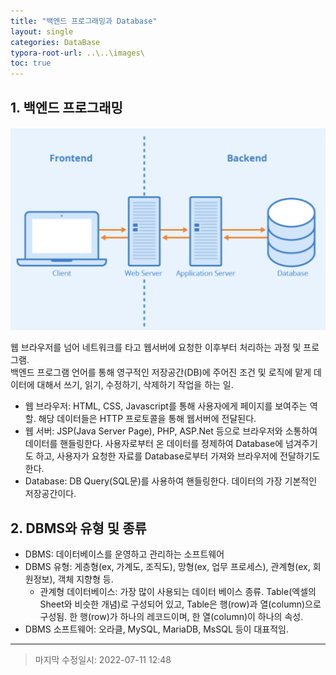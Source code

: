 ```yaml
---
title: "백엔드 프로그래밍과 Database"
layout: single
categories: DataBase
typora-root-url: ..\..\images\
toc: true
---
```


## 1. 백엔드 프로그래밍

<img src="..\..\images\backend.png" alt="backend" style="zoom: 50%;" />

웹 브라우저를 넘어 네트워크를 타고 웹서버에 요청한 이후부터 처리하는 과정 및 프로그램. <br>백엔드 프로그램 언어를 통해 영구적인 저장공간(DB)에 주어진 조건 및 로직에 맡게 데이터에 대해서 쓰기, 읽기, 수정하기, 삭제하기 작업을 하는 일.

- 웹 브라우저: HTML, CSS, Javascript를 통해 사용자에게 페이지를 보여주는 역할. 해당 데이터들은 HTTP 프로토콜을 통해 웹서버에 전달된다.
- 웹 서버: JSP(Java Server Page), PHP, ASP.Net 등으로 브라우저와 소통하여 데이터를 핸들링한다. 사용자로부터 온 데이터를 정제하여 Database에 넘겨주기도 하고, 사용자가 요청한 자료를 Database로부터 가져와 브라우저에 전달하기도 한다.
- Database: DB Query(SQL문)를 사용하여 핸들링한다. 데이터의 가장 기본적인 저장공간이다.



## 2. DBMS와 유형 및 종류

- DBMS: 데이터베이스를 운영하고 관리하는 소프트웨어
- DBMS 유형: 게층형(ex, 가계도, 조직도), 망형(ex, 업무 프로세스), 관계형(ex, 회원정보), 객체 지향형 등. 
  - 관계형 데이터베이스: 가장 많이 사용되는 데이터 베이스 종류. Table(엑셀의 Sheet와 비슷한 개념)로 구성되어 있고, Table은 행(row)과 열(column)으로 구성됨. 한 행(row)가 하나의 레코드이며, 한 열(column)이 하나의 속성.
- DBMS 소프트웨어: 오라클, MySQL, MariaDB, MsSQL 등이 대표적임.

------

> 마지막 수정일시: 2022-07-11 12:48
